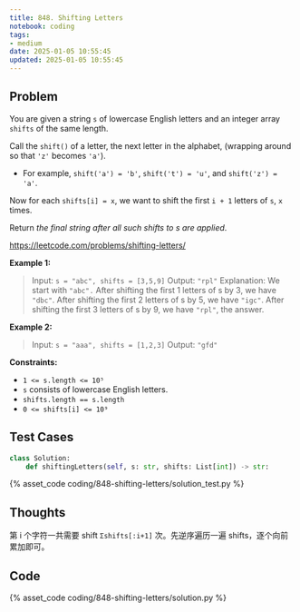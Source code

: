 ```yaml
---
title: 848. Shifting Letters
notebook: coding
tags:
- medium
date: 2025-01-05 10:55:45
updated: 2025-01-05 10:55:45
---
```

## Problem

You are given a string `s` of lowercase English letters and an integer array `shifts` of the same length.

Call the `shift()` of a letter, the next letter in the alphabet, (wrapping around so that `'z'` becomes `'a'`).

- For example, `shift('a') = 'b'`, `shift('t') = 'u'`, and `shift('z') = 'a'`.

Now for each `shifts[i] = x`, we want to shift the first `i + 1` letters of `s`, `x` times.

Return _the final string after all such shifts to s are applied_.

<https://leetcode.com/problems/shifting-letters/>

**Example 1:**

> Input: `s = "abc", shifts = [3,5,9]`
> Output: `"rpl"`
> Explanation: We start with `"abc".`
> After shifting the first 1 letters of s by 3, we have `"dbc"`.
> After shifting the first 2 letters of s by 5, we have `"igc"`.
> After shifting the first 3 letters of s by 9, we have `"rpl"`, the answer.

**Example 2:**

> Input: `s = "aaa", shifts = [1,2,3]`
> Output: `"gfd"`

**Constraints:**

- `1 <= s.length <= 10⁵`
- `s` consists of lowercase English letters.
- `shifts.length == s.length`
- `0 <= shifts[i] <= 10⁹`

## Test Cases

``` python
class Solution:
    def shiftingLetters(self, s: str, shifts: List[int]) -> str:
```

{% asset_code coding/848-shifting-letters/solution_test.py %}

## Thoughts

第 i 个字符一共需要 shift `Σshifts[:i+1]` 次。先逆序遍历一遍 shifts，逐个向前累加即可。

## Code

{% asset_code coding/848-shifting-letters/solution.py %}
